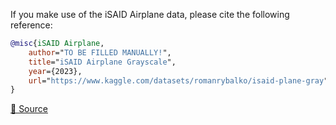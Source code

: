 If you make use of the iSAID Airplane data, please cite the following reference:

``` bibtex 
@misc{iSAID Airplane,
	author="TO BE FILLED MANUALLY!",
	title="iSAID Airplane Grayscale",
	year={2023},
	url="https://www.kaggle.com/datasets/romanrybalko/isaid-plane-gray"
}
```

[🔗 Source](https://www.kaggle.com/datasets/romanrybalko/isaid-plane-gray)
